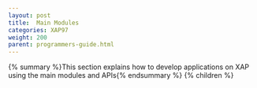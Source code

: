 ```yaml
---
layout: post
title:  Main Modules
categories: XAP97
weight: 200
parent: programmers-guide.html
---
```


{% summary %}This section explains how to develop applications on XAP using the main modules and APIs{% endsummary %}
{% children %}
